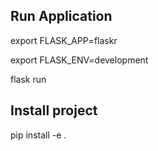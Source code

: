 ## Run Application

export FLASK_APP=flaskr

export FLASK_ENV=development

flask run


## Install project

pip install -e .





